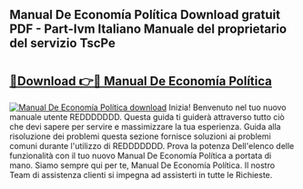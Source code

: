 ## Manual De Economía Política Download gratuit PDF - Part-Ivm Italiano Manuale del proprietario del servizio TscPe

# <h2><a href="http://df9utk.blite.top/?on=Manual+De+Econom%c3%ada+Pol%c3%adtica">🔗Download 👉🔴 Manual De Economía Política</a></h2>

[![Manual De Economía Política download](https://i.imgur.com/lujVjoI.png)](http://df9utk.blite.top/?on=Manual+De+Econom%c3%ada+Pol%c3%adtica)
Inizia! Benvenuto nel tuo nuovo manuale utente REDDDDDDD. Questa guida ti guiderà attraverso tutto ciò che devi sapere per servire e massimizzare la tua esperienza. Guida alla risoluzione dei problemi questa sezione fornisce soluzioni ai problemi comuni durante l'utilizzo di REDDDDDDD. Prova la potenza Dell'elenco delle funzionalità con il tuo nuovo Manual De Economía Política a portata di mano. Siamo sempre qui per te, Manual De Economía Política. Il nostro Team di assistenza clienti si impegna ad assisterti in tutte le Richieste.
